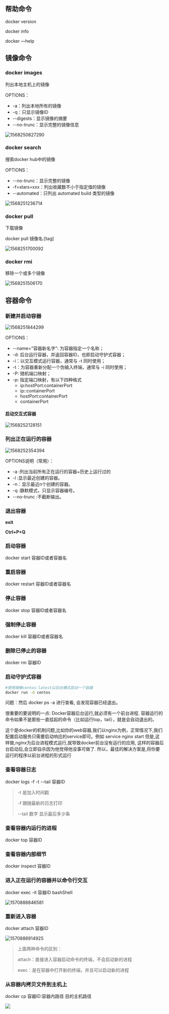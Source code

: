 ## 帮助命令

docker version

docker info

docker —help



## 镜像命令

### docker images

列出本地主机上的镜像

OPTIONS：

- -a：列出本地所有的镜像
- -q：只显示镜像ID
- --digests：显示镜像的摘要
- --no-trunc：显示完整的镜像信息

![1568250827290](../../../images/1568250827290.png)



### docker search

搜索docker hub中的镜像

OPTIONS：

- --no-trunc：显示完整的镜像
- -f=stars=xxx：列出收藏数不小于指定值的镜像
- --automated：只列出 automated build 类型的镜像

![1568251236714](../../../images/1568251236714.png)



### docker pull

下载镜像

docker pull 镜像名:[tag]

![1568251700092](../../../images/1568251700092.png)



### docker rmi

移除一个或多个镜像

![1568251506170](../../../images/1568251506170.png)





## 容器命令

### 新建并启动容器

![1568251844299](../../../images/1568251844299.png)

OPTIONS：

- --name="容器新名字": 为容器指定一个名称；
- -d: 后台运行容器，并返回容器ID，也即启动守护式容器；
- -i：以交互模式运行容器，通常与 -t 同时使用；
- -t：为容器重新分配一个伪输入终端，通常与 -i 同时使用；
- -P: 随机端口映射；
- -p: 指定端口映射，有以下四种格式
  - ip:hostPort:containerPort
  - ip::containerPort
  - hostPort:containerPort
  - containerPort

#### 启动交互式容器

![1568252128151](../../../images/1568252128151.png)



### 列出正在运行的容器

![1568252354394](../../../images/1568252354394.png)

OPTIONS说明（常用）：

- -a :列出当前所有正在运行的容器+历史上运行过的
- -l :显示最近创建的容器。
- -n：显示最近n个创建的容器。
- -q :静默模式，只显示容器编号。
- --no-trunc :不截断输出。



### 退出容器

**exit**

**Ctrl+P+Q**



### 启动容器

docker start 容器ID或者容器名



### 重启容器

docker restart 容器ID或者容器名



### 停止容器

docker stop 容器ID或者容器名



### 强制停止容器

docker kill 容器ID或者容器名



### 删除已停止的容器

docker rm 容器ID

### 启动守护式容器

```bash
#使用镜像centos:latest以后台模式启动一个容器
docker run -d centos
```

问题：然后 docker ps -a 进行查看, 会发现容器已经退出。

很重要的要说明的一点: Docker容器后台运行,就必须有一个前台进程.
容器运行的命令如果不是那些一直挂起的命令（比如运行top，tail），就是会自动退出的。

这个是docker的机制问题,比如你的web容器,我们以nginx为例，正常情况下,我们配置启动服务只需要启动响应的service即可。例如
service nginx start
但是,这样做,nginx为后台进程模式运行,就导致docker前台没有运行的应用,
这样的容器后台启动后,会立即自杀因为他觉得他没事可做了.
所以，最佳的解决方案是,将你要运行的程序以前台进程的形式运行



### 查看容器日志

docker logs -f -t --tail 容器ID

> -t 是加入时间戳
>
> -f 跟随最新的日志打印
>
> --tail 数字 显示最后多少条



### 查看容器内运行的进程

docker top 容器ID



### 查看容器内部细节

docker inspect 容器ID



### 进入正在运行的容器并以命令行交互

docker exec -it 容器ID bashShell

![1570888846581](../../../images/1570888846581.png)

### 重新进入容器

docker attach 容器ID

![1570888914925](../../../images/1570888914925.png)

> 上面两种命令的区别：
>
> attach：直接进入容器启动命令的终端，不会启动新的进程
>
> exec：是在容器中打开新的终端，并且可以启动新的进程



### 从容器内拷贝文件到主机上

docker cp  容器ID:容器内路径 目的主机路径





![](../../../images/1568256904218.png)